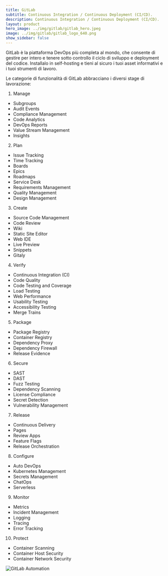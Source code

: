 ```yaml
---
title: GitLab
subtitle: Continuous Integration / Continuous Deployment (CI/CD).
description: Continuous Integration / Continuous Deployment (CI/CD).
layout: product
hero_image: ../img/gitlab/gitlab_hero.jpeg
image: ../img/gitlab/gitlab_logo_640.png
show_sidebar: false
---
```

GitLab è la piattaforma DevOps più completa al mondo, che consente di gestire per intero e tenere sotto controllo il ciclo di sviluppo e deployment del codice. Installalo in self-hosting e tieni al sicuro i tuoi asset informativi e i tuoi strumenti di lavoro.

Le categorie di funzionalità di GitLab abbracciano i diversi stage di lavorazione:

1. Manage
- Subgroups
- Audit Events
- Compliance Management
- Code Analytics
- DevOps Reports
- Value Stream Management
- Insights

2. Plan
- Issue Tracking
- Time Tracking
- Boards
- Epics
- Roadmaps
- Service Desk
- Requirements Management
- Quality Management
- Design Management

3. Create
- Source Code Management
- Code Review
- Wiki
- Static Site Editor
- Web IDE
- Live Preview
- Snippets
- Gitaly

4. Verify
- Continuous Integration (CI)
- Code Quality
- Code Testing and Coverage
- Load Testing
- Web Performance
- Usability Testing
- Accessibility Testing
- Merge Trains

5. Package
- Package Registry
- Container Registry
- Dependency Proxy
- Dependency Firewall
- Release Evidence

6. Secure
- SAST
- DAST
- Fuzz Testing
- Dependency Scanning
- License Compliance
- Secret Detection
- Vulnerability Management

7. Release
- Continuous Delivery
- Pages
- Review Apps
- Feature Flags
- Release Orchestration

8. Configure
- Auto DevOps
- Kubernetes Management
- Secrets Management
- ChatOps
- Serverless

9. Monitor
- Metrics
- Incident Management
- Logging
- Tracing
- Error Tracking

10. Protect
- Container Scanning
- Container Host Security
- Container Network Security



![GitLab Automation](../img/gitlab/gitlab_draw.png)

